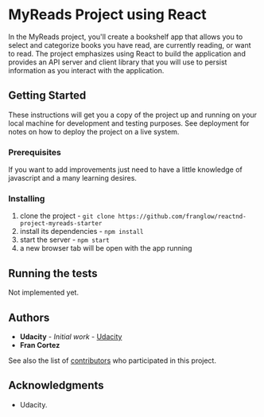 # MyReads Project using React

In the MyReads project, you'll create a bookshelf app that allows you to select and categorize books you have read, are currently reading, or want to read. The project emphasizes using React to build the application and provides an API server and client library that you will use to persist information as you interact with the application.

## Getting Started

These instructions will get you a copy of the project up and running on your local machine for development and testing purposes. See deployment for notes on how to deploy the project on a live system.

### Prerequisites

If you want to add improvements just need to have a little knowledge of javascript and a many learning desires.

### Installing

1. clone the project - `git clone https://github.com/franglow/reactnd-project-myreads-starter`
2. install its dependencies - `npm install`
3. start the server - `npm start`
4. a new browser tab will be open with the app running

## Running the tests

Not implemented yet.


## Authors

* **Udacity** - *Initial work* - [Udacity](https://www.udacity.com/)
* **Fran Cortez**

See also the list of [contributors](https://github.com/franglow/react-first-myreads/contributors) who participated in this project.

## Acknowledgments

* Udacity.
